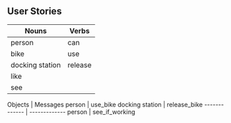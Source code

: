 ## User Stories

Nouns  | Verbs
------------- | -------------
person  | can
bike  | use
docking station | release
 | like
 | see

Objects | Messages
person | use_bike
docking station | release_bike
------------- | -------------
person | see_if_working
